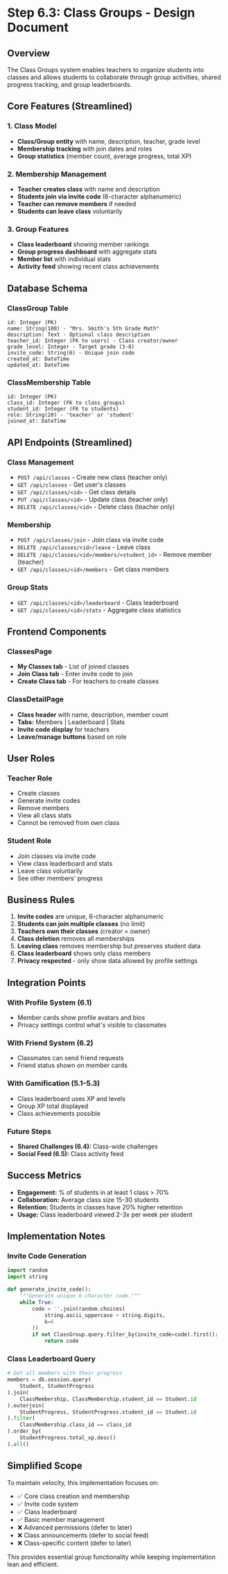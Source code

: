 # Step 6.3: Class Groups - Design Document

## Overview

The Class Groups system enables teachers to organize students into classes and allows students to collaborate through group activities, shared progress tracking, and group leaderboards.

## Core Features (Streamlined)

### 1. Class Model
- **Class/Group entity** with name, description, teacher, grade level
- **Membership tracking** with join dates and roles
- **Group statistics** (member count, average progress, total XP)

### 2. Membership Management
- **Teacher creates class** with name and description
- **Students join via invite code** (6-character alphanumeric)
- **Teacher can remove members** if needed
- **Students can leave class** voluntarily

### 3. Group Features
- **Class leaderboard** showing member rankings
- **Group progress dashboard** with aggregate stats
- **Member list** with individual stats
- **Activity feed** showing recent class achievements

## Database Schema

### ClassGroup Table
```
id: Integer (PK)
name: String(100) - "Mrs. Smith's 5th Grade Math"
description: Text - Optional class description
teacher_id: Integer (FK to users) - Class creator/owner
grade_level: Integer - Target grade (3-8)
invite_code: String(6) - Unique join code
created_at: DateTime
updated_at: DateTime
```

### ClassMembership Table
```
id: Integer (PK)
class_id: Integer (FK to class_groups)
student_id: Integer (FK to students)
role: String(20) - 'teacher' or 'student'
joined_at: DateTime
```

## API Endpoints (Streamlined)

### Class Management
- `POST /api/classes` - Create new class (teacher only)
- `GET /api/classes` - Get user's classes
- `GET /api/classes/<id>` - Get class details
- `PUT /api/classes/<id>` - Update class (teacher only)
- `DELETE /api/classes/<id>` - Delete class (teacher only)

### Membership
- `POST /api/classes/join` - Join class via invite code
- `DELETE /api/classes/<id>/leave` - Leave class
- `DELETE /api/classes/<id>/members/<student_id>` - Remove member (teacher)
- `GET /api/classes/<id>/members` - Get class members

### Group Stats
- `GET /api/classes/<id>/leaderboard` - Class leaderboard
- `GET /api/classes/<id>/stats` - Aggregate class statistics

## Frontend Components

### ClassesPage
- **My Classes tab** - List of joined classes
- **Join Class tab** - Enter invite code to join
- **Create Class tab** - For teachers to create classes

### ClassDetailPage
- **Class header** with name, description, member count
- **Tabs:** Members | Leaderboard | Stats
- **Invite code display** for teachers
- **Leave/manage buttons** based on role

## User Roles

### Teacher Role
- Create classes
- Generate invite codes
- Remove members
- View all class stats
- Cannot be removed from own class

### Student Role
- Join classes via invite code
- View class leaderboard and stats
- Leave class voluntarily
- See other members' progress

## Business Rules

1. **Invite codes** are unique, 6-character alphanumeric
2. **Students can join multiple classes** (no limit)
3. **Teachers own their classes** (creator = owner)
4. **Class deletion** removes all memberships
5. **Leaving class** removes membership but preserves student data
6. **Class leaderboard** shows only class members
7. **Privacy respected** - only show data allowed by profile settings

## Integration Points

### With Profile System (6.1)
- Member cards show profile avatars and bios
- Privacy settings control what's visible to classmates

### With Friend System (6.2)
- Classmates can send friend requests
- Friend status shown on member cards

### With Gamification (5.1-5.3)
- Class leaderboard uses XP and levels
- Group XP total displayed
- Class achievements possible

### Future Steps
- **Shared Challenges (6.4):** Class-wide challenges
- **Social Feed (6.5):** Class activity feed

## Success Metrics

- **Engagement:** % of students in at least 1 class > 70%
- **Collaboration:** Average class size 15-30 students
- **Retention:** Students in classes have 20% higher retention
- **Usage:** Class leaderboard viewed 2-3x per week per student

## Implementation Notes

### Invite Code Generation
```python
import random
import string

def generate_invite_code():
    """Generate unique 6-character code."""
    while True:
        code = ''.join(random.choices(
            string.ascii_uppercase + string.digits, 
            k=6
        ))
        if not ClassGroup.query.filter_by(invite_code=code).first():
            return code
```

### Class Leaderboard Query
```python
# Get all members with their progress
members = db.session.query(
    Student, StudentProgress
).join(
    ClassMembership, ClassMembership.student_id == Student.id
).outerjoin(
    StudentProgress, StudentProgress.student_id == Student.id
).filter(
    ClassMembership.class_id == class_id
).order_by(
    StudentProgress.total_xp.desc()
).all()
```

## Simplified Scope

To maintain velocity, this implementation focuses on:
- ✅ Core class creation and membership
- ✅ Invite code system
- ✅ Class leaderboard
- ✅ Basic member management
- ❌ Advanced permissions (defer to later)
- ❌ Class announcements (defer to social feed)
- ❌ Class-specific content (defer to later)

This provides essential group functionality while keeping implementation lean and efficient.

